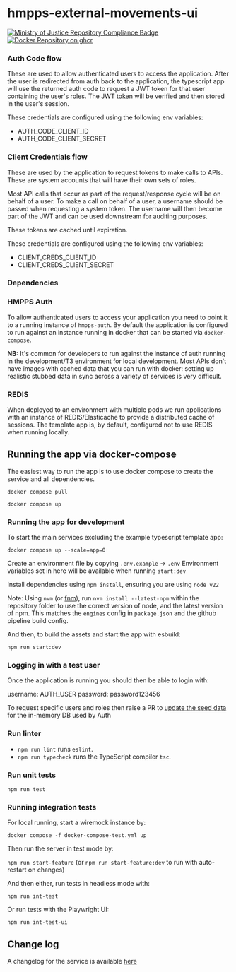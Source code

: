 # hmpps-external-movements-ui

[![Ministry of Justice Repository Compliance Badge](https://github-community.service.justice.gov.uk/repository-standards/api/hmpps-external-movements-ui/badge?style=flat)](https://github-community.service.justice.gov.uk/repository-standards/hmpps-external-movements-ui)
[![Docker Repository on ghcr](https://img.shields.io/badge/ghcr.io-repository-2496ED.svg?logo=docker)](https://ghcr.io/ministryofjustice/hmpps-external-movements-ui)

### Auth Code flow

These are used to allow authenticated users to access the application. After the user is redirected from auth back to
the application, the typescript app will use the returned auth code to request a JWT token for that user containing the
user's roles. The JWT token will be verified and then stored in the user's session.

These credentials are configured using the following env variables:

- AUTH_CODE_CLIENT_ID
- AUTH_CODE_CLIENT_SECRET

### Client Credentials flow

These are used by the application to request tokens to make calls to APIs. These are system accounts that will have
their own sets of roles.

Most API calls that occur as part of the request/response cycle will be on behalf of a user.
To make a call on behalf of a user, a username should be passed when requesting a system token. The username will then
become part of the JWT and can be used downstream for auditing purposes.

These tokens are cached until expiration.

These credentials are configured using the following env variables:

- CLIENT_CREDS_CLIENT_ID
- CLIENT_CREDS_CLIENT_SECRET

### Dependencies

### HMPPS Auth

To allow authenticated users to access your application you need to point it to a running instance of `hmpps-auth`.
By default the application is configured to run against an instance running in docker that can be started
via `docker-compose`.

**NB:** It's common for developers to run against the instance of auth running in the development/T3 environment for
local development.
Most APIs don't have images with cached data that you can run with docker: setting up realistic stubbed data in sync
across a variety of services is very difficult.

### REDIS

When deployed to an environment with multiple pods we run applications with an instance of REDIS/Elasticache to provide
a distributed cache of sessions.
The template app is, by default, configured not to use REDIS when running locally.

## Running the app via docker-compose

The easiest way to run the app is to use docker compose to create the service and all dependencies.

`docker compose pull`

`docker compose up`

### Running the app for development

To start the main services excluding the example typescript template app:

`docker compose up --scale=app=0`

Create an environment file by copying `.env.example` -> `.env`
Environment variables set in here will be available when running `start:dev`

Install dependencies using `npm install`, ensuring you are using `node v22`

Note: Using `nvm` (or [fnm](https://github.com/Schniz/fnm)), run `nvm install --latest-npm` within the repository folder
to use the correct version of node, and the latest version of npm. This matches the `engines` config in `package.json`
and the github pipeline build config.

And then, to build the assets and start the app with esbuild:

`npm run start:dev`

### Logging in with a test user

Once the application is running you should then be able to login with:

username: AUTH_USER
password: password123456

To request specific users and roles then raise a PR
to [update the seed data](https://github.com/ministryofjustice/hmpps-auth/blob/main/src/main/resources/db/dev/data/auth/V900_3__users.sql)
for the in-memory DB used by Auth

### Run linter

* `npm run lint` runs `eslint`.
* `npm run typecheck` runs the TypeScript compiler `tsc`.

### Run unit tests

`npm run test`

### Running integration tests

For local running, start a wiremock instance by:

`docker compose -f docker-compose-test.yml up`

Then run the server in test mode by:

`npm run start-feature` (or `npm run start-feature:dev` to run with auto-restart on changes)

And then either, run tests in headless mode with:

`npm run int-test`

Or run tests with the Playwright UI:

`npm run int-test-ui`

## Change log

A changelog for the service is available [here](./CHANGELOG.md)
